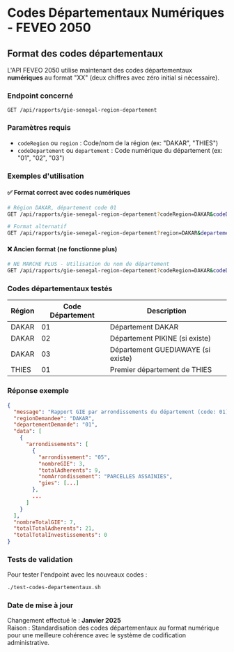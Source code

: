 # Codes Départementaux Numériques - FEVEO 2050

## Format des codes départementaux

L'API FEVEO 2050 utilise maintenant des codes départementaux **numériques** au format "XX" (deux chiffres avec zéro initial si nécessaire).

### Endpoint concerné

```
GET /api/rapports/gie-senegal-region-departement
```

### Paramètres requis

- `codeRegion` ou `region` : Code/nom de la région (ex: "DAKAR", "THIES")
- `codeDepartement` ou `departement` : Code numérique du département (ex: "01", "02", "03")

### Exemples d'utilisation

#### ✅ Format correct avec codes numériques

```bash
# Région DAKAR, département code 01
GET /api/rapports/gie-senegal-region-departement?codeRegion=DAKAR&codeDepartement=01

# Format alternatif
GET /api/rapports/gie-senegal-region-departement?region=DAKAR&departement=01
```

#### ❌ Ancien format (ne fonctionne plus)

```bash
# NE MARCHE PLUS - Utilisation du nom de département
GET /api/rapports/gie-senegal-region-departement?codeRegion=DAKAR&codeDepartement=DAKAR
```

### Codes départementaux testés

| Région | Code Département | Description |
|--------|------------------|-------------|
| DAKAR  | 01              | Département DAKAR |
| DAKAR  | 02              | Département PIKINE (si existe) |
| DAKAR  | 03              | Département GUEDIAWAYE (si existe) |
| THIES  | 01              | Premier département de THIES |

### Réponse exemple

```json
{
  "message": "Rapport GIE par arrondissements du département (code: 01) de la région DAKAR",
  "regionDemandee": "DAKAR",
  "departementDemande": "01",
  "data": [
    {
      "arrondissements": [
        {
          "arrondissement": "05",
          "nombreGIE": 3,
          "totalAdherents": 9,
          "nomArrondissement": "PARCELLES ASSAINIES",
          "gies": [...]
        },
        ...
      ]
    }
  ],
  "nombreTotalGIE": 7,
  "totalTotalAdherents": 21,
  "totalTotalInvestissements": 0
}
```

### Tests de validation

Pour tester l'endpoint avec les nouveaux codes :

```bash
./test-codes-departementaux.sh
```

### Date de mise à jour

Changement effectué le : **Janvier 2025**  
Raison : Standardisation des codes départementaux au format numérique pour une meilleure cohérence avec le système de codification administrative.